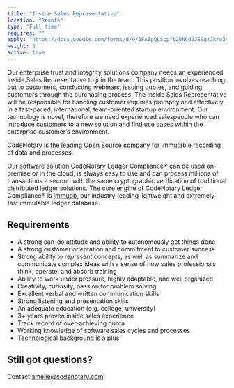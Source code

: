 ```yaml
---
title: "Inside Sales Representative"
location: "Remote" 
type: "Full time" 
requires: "" 
apply: "https://docs.google.com/forms/d/e/1FAIpQLScpft2UNCd2JESqzJkrw3PvBf3C5txz7BN6qOacJoxkTxaWhg/viewform?usp=sf_link"
weight: 5
active: true
---
```


Our enterprise trust and integrity solutions company needs an experienced Inside Sales Representative to join the team. This position involves reaching out to customers, conducting webinars, issuing quotes, and guiding customers through the purchasing process. The Inside Sales Representative will be responsible for handling customer inquiries promptly and effectively in a fast-paced, international, team-oriented startup environment. Our technology is novel, therefore we need experienced salespeople who can introduce customers to a new solution and find use cases within the enterprise customer’s environment. 

[CodeNotary](https://codenotary.com/) is the leading Open Source company for immutable recording of data and processes.

Our software solution [CodeNotary Ledger Compliance®](https://codenotary.com/products/ledger-compliance/) can be used on-premise or in the cloud, is always easy to use and can process millions of transactions a second with the same cryptographic verification of traditional distributed ledger solutions. The core engine of CodeNotary Ledger Compliance® is [immudb](https://codenotary.com/technologies/immudb/), our industry-leading lightweight and extremely fast immutable ledger database.

## Requirements

- A strong can-do attitude and ability to autonomously get things done
- A strong customer orientation and commitment to customer success
- Strong ability to represent concepts, as well as summarize and communicate complex ideas with a sense of how sales professionals think, operate, and absorb training
- Ability to work under pressure, highly adaptable, and well organized
- Creativity, curiosity, passion for problem solving
- Excellent verbal and written communication skills
- Strong listening and presentation skills
- An adequate education (e.g. college, university) 
- 3+ years proven inside sales experience
- Track record of over-achieving quota 
- Working knowledge of software sales cycles and processes
- Technological background is a plus


## Still got questions?

Contact [amelie@codenotary.com](amelie@codenotary.com)!

